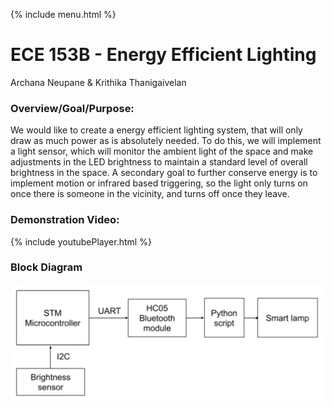 {% include menu.html %}

# ECE 153B - Energy Efficient Lighting
Archana Neupane & Krithika Thanigaivelan

### Overview/Goal/Purpose:
We would like to create a energy efficient lighting system, that will only draw as much power as is absolutely needed. To do this, we will implement a light sensor, which will monitor the ambient light of the space and make adjustments in the LED brightness to maintain a standard level of overall brightness in the space. A secondary goal to further conserve energy is to implement motion or infrared based triggering, so the light only turns on once there is someone in the vicinity, and turns off once they leave.

### Demonstration Video:
{% include youtubePlayer.html %}

### Block Diagram
![Image](blockdiagram.png)
